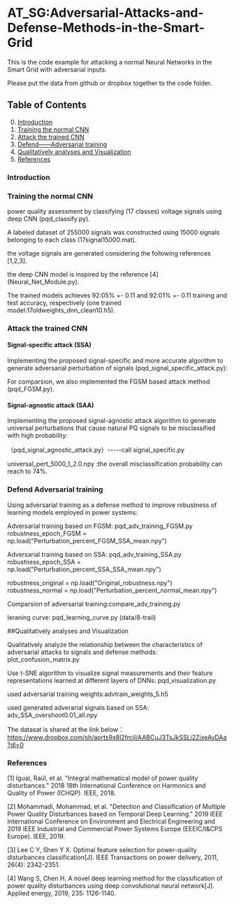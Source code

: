 # AT_SG:Adversarial-Attacks-and-Defense-Methods-in-the-Smart-Grid
This is the code example for attacking a normal Neural Networks in the Smart Grid with adversarial inputs. 

Please put the data from github or dropbox together to the code folder.

## Table of Contents
0. [Introduction](#introduction)
0. [Training the normal CNN](#Training-the-normal-CNN)
0. [Attack the trained CNN](#Attack-the-trained-CNN)
0. [Defend——Adversarial training](#Defend-Adversarial-training)
0. [Qualitatively analyses and Visualization](#Qualitatively-analyses-and-Visualization)
0. [References](#References)



### Introduction

### Training the normal CNN

power quality assessment by classifying (17 classes) voltage signals using deep CNN (pqd_classify.py).

A labeled dataset of 255000 signals was constructed using 15000 signals belonging to each class (17signal15000.mat).

the voltage signals are generated considering the following references [1,2,3].

the deep CNN model is inspired by the reference [4] (Neural_Net_Module.py).

The trained models achieves 92:05% +- 0.11 and 92:01% +- 0.11 training and test accuracy, respectively (one trained model:17oldweights_dnn_clean10.h5).

### Attack the trained CNN

#### Signal-specific attack (SSA)

Implementing the proposed signal-specific and more accurate algorithm to generate adversarial perturbation of signals (pqd_signal_specific_attack.py):

For comparsion, we also implemented the FGSM based attack method (pqd_FGSM.py).

#### Signal-agnostic attack (SAA)
Implementing the proposed signal-agnostic attack algorithm to generate universal perturbations that cause natural PQ signals to be misclassified with high probability:

（pqd_signal_agnostic_attack.py）-----call signal_specific.py

universal_pert_5000_1_2.0.npy :the overall misclassification probability can reach to 74%.

### Defend Adversarial training

Using adversarial training as a defense method to improve robustness of learning models employed in power systems:

Adversarial training based on FGSM: pqd_adv_training_FGSM.py
robustness_epoch_FGSM = np.load("Perturbation_percent_FGSM_SSA_mean.npy")

Adversarial training based on SSA: pqd_adv_training_SSA.py
robustness_epoch_SSA = np.load("Perturbation_percent_SSA_SSA_mean.npy")

robustness_original = np.load("Original_robustness.npy")
robustness_normal = np.load("Perturbation_percent_normal_mean.npy")

Comparsion of adversarial training:compare_adv_training.py

leraning curve: pqd_learning_curve.py (data/8-trail)



##Qualitatively analyses and Visualization

Qualitatively analyze the relationship between the characteristics of adversarial attacks to signals and defense methods: plot_confusion_matrix.py 

Use t-SNE algorithm  to visualize signal measurements and their feature representations learned at different layers of DNNs: pqd_visualization.py

used adversarial training weights:advtrain_weights_5.h5

used generated adverarial signals based on SSA: adv_SSA_overshoot0.01_all.npy



The datasat is shared at the link below：
https://www.dropbox.com/sh/aprts9x8l2frcjl/AABCuJ3TsJkSSLj2ZixeAyDAa?dl=0

### References

[1] Igual, Raúl, et al. "Integral mathematical model of power quality disturbances." 2018 18th International Conference on Harmonics and Quality of Power (ICHQP). IEEE, 2018.

[2] Mohammadi, Mohammad, et al. "Detection and Classification of Multiple Power Quality Disturbances based on Temporal Deep Learning." 2019 IEEE International Conference on Environment and Electrical Engineering and 2019 IEEE Industrial and Commercial Power Systems Europe (EEEIC/I&CPS Europe). IEEE, 2019.

[3] Lee C Y, Shen Y X. Optimal feature selection for power-quality disturbances classification[J]. IEEE Transactions on power delivery, 2011, 26(4): 2342-2351.

[4] Wang S, Chen H. A novel deep learning method for the classification of power quality disturbances using deep convolutional neural network[J]. Applied energy, 2019, 235: 1126-1140.


